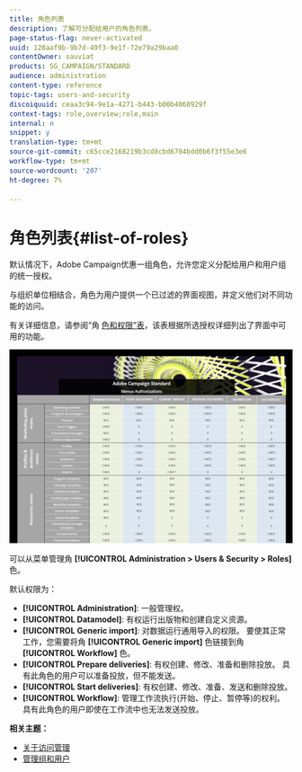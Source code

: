 ```yaml
---
title: 角色列表
description: 了解可分配给用户的角色列表。
page-status-flag: never-activated
uuid: 128aaf9b-9b7d-49f3-9e1f-72e79a29baa0
contentOwner: sauviat
products: SG_CAMPAIGN/STANDARD
audience: administration
content-type: reference
topic-tags: users-and-security
discoiquuid: ceaa3c94-9e1a-4271-b443-b00b4068929f
context-tags: role,overview;role,main
internal: n
snippet: y
translation-type: tm+mt
source-git-commit: c65cce2168219b3cd8cbd6704bdd0b6f3f55e3e6
workflow-type: tm+mt
source-wordcount: '207'
ht-degree: 7%

---
```



# 角色列表{#list-of-roles}

默认情况下，Adobe Campaign优惠一组角色，允许您定义分配给用户和用户组的统一授权。

与组织单位相结合，角色为用户提供一个已过滤的界面视图，并定义他们对不同功能的访问。

有关详细信息，请参阅“角 [色和权限”表](/help/administration/using/assets/acs_rights.pdf)，该表根据所选授权详细列出了界面中可用的功能。

[![图像](assets/user_management_3.png)](https://docs.adobe.com/content/help/en/campaign-standard/using/administrating/users-and-security/assets/acs_rights.pdf)

可以从菜单管理角 **[!UICONTROL Administration > Users & Security > Roles]** 色。

默认权限为：

* **[!UICONTROL Administration]**: 一般管理权。
* **[!UICONTROL Datamodel]**: 有权运行出版物和创建自定义资源。
* **[!UICONTROL Generic import]**: 对数据运行通用导入的权限。 要使其正常工作，您需要将角 **[!UICONTROL Generic import]** 色链接到角 **[!UICONTROL Workflow]** 色。
* **[!UICONTROL Prepare deliveries]**: 有权创建、修改、准备和删除投放。 具有此角色的用户可以准备投放，但不能发送。
* **[!UICONTROL Start deliveries]**: 有权创建、修改、准备、发送和删除投放。
* **[!UICONTROL Workflow]**: 管理工作流执行(开始、停止、暂停等)的权利。 具有此角色的用户即使在工作流中也无法发送投放。

**相关主题：**

* [关于访问管理](../../administration/using/about-access-management.md)
* [管理组和用户](../../administration/using/managing-groups-and-users.md)
